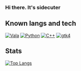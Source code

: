 ### Hi there. It's sidecuter

## Known langs and tech

<!--[![C Sharp](https://img.shields.io/static/v1?style=for-the-badge&message=CSharp&color=blue&logo=c%23&logoColor=FFFFFF&label=)](https://learn.microsoft.com/en-us/dotnet/csharp/)-->
[![Vala](https://img.shields.io/static/v1?style=for-the-badge&message=Vala&color=403757&logo=vala&logoColor=FFFFFF&label=)](https://wiki.gnome.org/Projects/Vala)
[![Python](https://img.shields.io/badge/python-gray?style=for-the-badge&logo=python&logoColor=yellow)](https://www.python.org/)
[![C++](https://img.shields.io/static/v1?style=for-the-badge&message=c%2B%2B&color=00549D&logo=c%2B%2B&logoColor=FFFFFF&label=)](https://en.cppreference.com)
[![gtk4](https://img.shields.io/static/v1?style=for-the-badge&message=GTK4&color=000010&logo=gtk&label=)](https://www.gtk.org)
<!--[![.NET](https://img.shields.io/static/v1?style=for-the-badge&message=.NET&color=512BD4&logo=.NET&logoColor=FFFFFF&label=)](https://dotnet.microsoft.com/en-us/)-->
<!--[![qt](https://img.shields.io/static/v1?style=for-the-badge&message=qt&color=00FF00&logo=qt&logoColor=FFFFFF&label=)](https://www.qt.io)
-->
## Stats

[![Top Langs](https://github-readme-stats.vercel.app/api/top-langs/?username=sidecuter&theme=codeSTACKr&langs_count=5)]()

<!--
**sidecuter/sidecuter** is a ✨ _special_ ✨ repository because its `README.md` (this file) appears on your GitHub profile.

Here are some ideas to get you started:

- 🔭 I’m currently working on ...
- 🌱 I’m currently learning ...
- 👯 I’m looking to collaborate on ...
- 🤔 I’m looking for help with ...
- 💬 Ask me about ...
- 📫 How to reach me: ...
- 😄 Pronouns: ...
- ⚡ Fun fact: ...
-->
